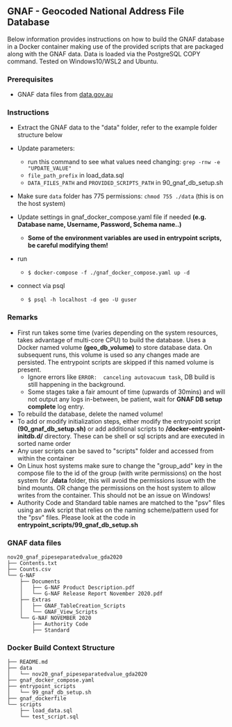 ## GNAF - Geocoded National Address File Database

Below information provides instructions on how to build the GNAF database in a Docker container making use of the provided scripts that are packaged along with the GNAF data. Data is loaded via the PostgreSQL COPY command.
Tested on Windows10/WSL2 and Ubuntu.

###  Prerequisites
- GNAF data files from [data.gov.au](https://data.gov.au/dataset/ds-dga-19432f89-dc3a-4ef3-b943-5326ef1dbecc/details?q=gnaf)

### Instructions

- Extract the GNAF data to the "data" folder, refer to the example folder structure below
- Update parameters:
    - run this command to see what values need changing: `grep -rnw -e "UPDATE_VALUE"`
    - `file_path_prefix`   in  load_data.sql
    - `DATA_FILES_PATH` and `PROVIDED_SCRIPTS_PATH` in 90_gnaf_db_setup.sh
- Make sure `data` folder has 775 permissions: `chmod 755 ./data`  (this is on the host system)
- Update settings in gnaf_docker_compose.yaml file if needed **(e.g. Database name, Username, Password, Schema name..)**
    - **Some of the environment variables are used in entrypoint scripts, be careful modifying them!**
- run
    -  ```$ docker-compose -f ./gnaf_docker_compose.yaml up -d ```

- connect via psql
    - ```$ psql -h localhost -d geo -U guser```

### Remarks

- First run takes some time (varies depending on the system resources, takes advantage of multi-core CPU) to build the database. Uses a Docker named volume **(geo_db_volume)** to store database data. On subsequent runs, this volume is used so any changes made are persisted. The entrypoint scripts are skipped if this named volume is present.
    - Ignore errors like `ERROR:  canceling autovacuum task`, DB build is still happening in the background.
    - Some stages take a fair amount of time  (upwards of 30mins) and will not output any logs in-between, be patient, wait for **GNAF DB setup complete** log entry.
- To rebuild the database, delete the named volume!
- To add or modify initialization steps, either modify the entrypoint script **(90_gnaf_db_setup.sh)** or add additional scripts to **/docker-entrypoint-initdb.d/** directory. These can be shell or sql scripts and are executed in sorted name order
- Any user scripts can be saved to "scripts" folder and accessed from within the container
- On Linux host systems make sure to change the "group_add" key in the compose file to the id of the group (with write permissions) on the host system for **./data** folder, this will avoid the permissions issue with the bind mounts. OR change the permissions on the host system to allow writes from the container. This should not be an issue on Windows!
- Authority Code and Standard table names are matched to the "psv" files using an awk script that relies on the naming scheme/pattern used for the "psv" files. Please look at the code in **entrypoint_scripts/99_gnaf_db_setup.sh**

### GNAF data files
```
nov20_gnaf_pipeseparatedvalue_gda2020
├── Contents.txt
├── Counts.csv
└── G-NAF
    ├── Documents
    │   ├── G-NAF Product Description.pdf
    │   └── G-NAF Release Report November 2020.pdf
    ├── Extras
    │   ├── GNAF_TableCreation_Scripts
    │   └── GNAF_View_Scripts
    └── G-NAF NOVEMBER 2020
        ├── Authority Code
        ├── Standard
```
### Docker Build Context Structure
```
├── README.md
├── data
│   └── nov20_gnaf_pipeseparatedvalue_gda2020
├── gnaf_docker_compose.yaml
├── entrypoint_scripts
│   └── 99_gnaf_db_setup.sh
├── gnaf_dockerfile
└── scripts
    ├── load_data.sql
    └── test_script.sql
```
